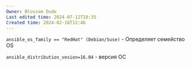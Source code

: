 ```yaml
---
Owner: Blossom Dude
Last edited time: 2024-07-12T10:35
Created time: 2024-02-18T12:46
---
```

`ansible_os_family == "RedHat" (Debian/Suse)` - Определяет семейство OS

`ansible_distribution_vesion=16.04` - версия ОС
